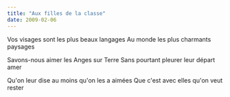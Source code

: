 ```yaml
---
title: "Aux filles de la classe"
date: 2009-02-06
---
```


Vos visages sont les plus beaux langages
Au monde les plus charmants paysages

Savons-nous aimer les Anges sur Terre
Sans pourtant pleurer leur départ amer

Qu'on leur dise au moins qu'on les a aimées
Que c'est avec elles qu'on veut rester
